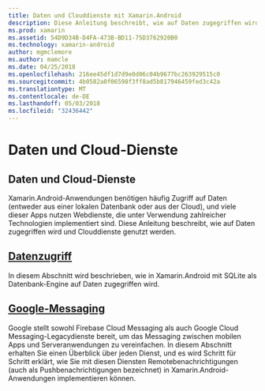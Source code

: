 ```yaml
---
title: Daten und Clouddienste mit Xamarin.Android
description: Diese Anleitung beschreibt, wie auf Daten zugegriffen wird und Clouddienste genutzt werden.
ms.prod: xamarin
ms.assetid: 54D9D34B-D4FA-473B-BD11-75D3762920B0
ms.technology: xamarin-android
author: mgmclemore
ms.author: mamcle
ms.date: 04/25/2018
ms.openlocfilehash: 216ee45df1d7d9e0d06c04b9677bc263929515c0
ms.sourcegitcommit: 4b0582a0f06598f3ff8ad5b817946459fed3c42a
ms.translationtype: MT
ms.contentlocale: de-DE
ms.lasthandoff: 05/03/2018
ms.locfileid: "32436442"
---
```

# <a name="data-and-cloud-services"></a>Daten und Cloud-Dienste

## <a name="data-and-cloud-services"></a>Daten und Cloud-Dienste

Xamarin.Android-Anwendungen benötigen häufig Zugriff auf Daten (entweder aus einer lokalen Datenbank oder aus der Cloud), und viele dieser Apps nutzen Webdienste, die unter Verwendung zahlreicher Technologien implementiert sind. Diese Anleitung beschreibt, wie auf Daten zugegriffen wird und Clouddienste genutzt werden.

## <a name="data-accessandroiddata-clouddata-accessindexmd"></a>[Datenzugriff](~/android/data-cloud/data-access/index.md)

In diesem Abschnitt wird beschrieben, wie in Xamarin.Android mit SQLite als Datenbank-Engine auf Daten zugegriffen wird.
 
## <a name="google-messagingandroiddata-cloudgoogle-messagingindexmd"></a>[Google-Messaging](~/android/data-cloud/google-messaging/index.md)

Google stellt sowohl Firebase Cloud Messaging als auch Google Cloud Messaging-Legacydienste bereit, um das Messaging zwischen mobilen Apps und Serveranwendungen zu vereinfachen. In diesem Abschnitt erhalten Sie einen Überblick über jeden Dienst, und es wird Schritt für Schritt erklärt, wie Sie mit diesen Diensten Remotebenachrichtigungen (auch als Pushbenachrichtigungen bezeichnet) in Xamarin.Android-Anwendungen implementieren können.


